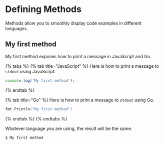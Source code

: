 # Defining Methods

Methods allow you to smoothly display code examples in different languages.

## My first method

My first method exposes how to print a message in JavaScript and Go.

{% tabs %}
{% tab title="JavaScript" %}
Here is how to print a message to `stdout` using JavaScript.

```javascript
console.log('My first method');
```
{% endtab %}

{% tab title="Go" %}
Here is how to print a message to `stdout` using Go.

```go
fmt.Println("My first method")
```
{% endtab %}
{% endtabs %}

Whatever language you are using, the result will be the same.

```bash
$ My first method
```

